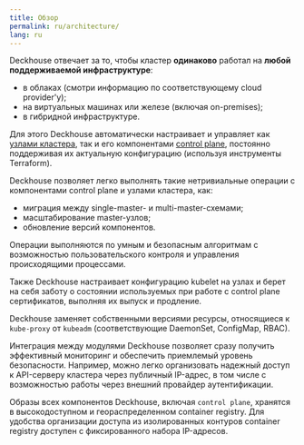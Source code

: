 ```yaml
---
title: Обзор
permalink: ru/architecture/
lang: ru
---
```


Deckhouse отвечает за то, чтобы кластер **одинаково** работал на **любой поддерживаемой инфраструктуре**:
- в облаках (смотри информацию по соответствующему cloud provider'у);
- на виртуальных машинах или железе (включая on-premises);
- в гибридной инфраструктуре.

Для этого Deckhouse автоматически настраивает и управляет как [узлами кластера](modules/node-manager/), так и его компонентами [control plane](modules/control-plane-manager/), постоянно поддерживая их актуальную конфигурацию (используя инструменты Terraform).

Deckhouse позволяет легко выполнять такие нетривиальные операции с компонентами control plane и узлами кластера, как:
- миграция между single-master- и multi-master-схемами;
- масштабирование master-узлов;
- обновление версий компонентов.

Операции выполняются по умным и безопасным алгоритмам с возможностью пользовательского контроля и управления происходящими процессами.

Также Deckhouse настраивает конфигурацию kubelet на узлах и берет на себя заботу о состоянии используемых при работе с control plane сертификатов, выполняя их выпуск и продление.

Deckhouse заменяет собственными версиями ресурсы, относящиеся к `kube-proxy` от `kubeadm` (соответствующие DaemonSet, ConfigMap, RBAC).

Интеграция между модулями Deckhouse позволяет сразу получить эффективный мониторинг и обеспечить приемлемый уровень безопасности. Например, можно легко организовать надежный доступ к API-серверу кластера через публичный IP-адрес, в том числе с возможностью работы через внешний провайдер аутентификации.

Образы всех компонентов Deckhouse, включая `control plane`, хранятся в высокодоступном и геораспределенном container registry. Для удобства организации доступа из изолированных контуров container registry доступен с фиксированного набора IP-адресов.

